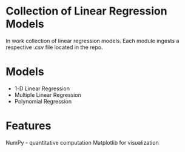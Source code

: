 # Collection of Linear Regression Models
In work collection of linear regression models. Each module ingests a respective .csv file located in the repo.

# Models
* 1-D Linear Regression
* Multiple Linear Regression
* Polynomial Regression

# Features 
NumPy - quantitative computation
Matplotlib for visualization